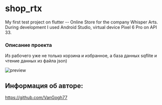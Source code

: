 # shop_rtx

My first test project on flutter -- Online Store for the company Whisper Arts. During development I used Android Studio,
virtual device Pixel 6 Pro on API 33.

### Описание проекта

Из рабочего уже не только корзина и избранное, а база данных sqflite и чтение данных из файла json)

![preview](https://github.com/VanGogh77/RTX_Shop/assets/120453648/6639e734-ab95-4ee9-b52f-c52dc54e27ca)

## Информация об авторе:
https://github.com/VanGogh77